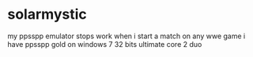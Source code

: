 solarmystic
===========

my ppsspp emulator stops work when i start a match on any wwe game i have ppsspp gold on windows 7 32 bits ultimate core 2 duo
